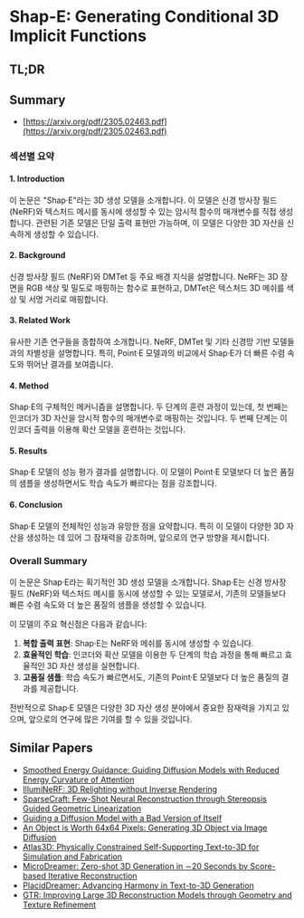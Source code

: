 # Shap-E: Generating Conditional 3D Implicit Functions
## TL;DR
## Summary
- [https://arxiv.org/pdf/2305.02463.pdf](https://arxiv.org/pdf/2305.02463.pdf)

### 섹션별 요약

#### 1. Introduction
이 논문은 "Shap·E"라는 3D 생성 모델을 소개합니다. 이 모델은 신경 방사장 필드 (NeRF)와 텍스처드 메시를 동시에 생성할 수 있는 암시적 함수의 매개변수를 직접 생성합니다. 관련된 기존 모델은 단일 출력 표현만 가능하며, 이 모델은 다양한 3D 자산을 신속하게 생성할 수 있습니다.

#### 2. Background
신경 방사장 필드 (NeRF)와 DMTet 등 주요 배경 지식을 설명합니다. NeRF는 3D 장면을 RGB 색상 및 밀도로 매핑하는 함수로 표현하고, DMTet은 텍스처드 3D 메쉬를 색상 및 서명 거리로 매핑합니다.

#### 3. Related Work
유사한 기존 연구들을 종합하여 소개합니다. NeRF, DMTet 및 기타 신경망 기반 모델들과의 차별성을 설명합니다. 특히, Point·E 모델과의 비교에서 Shap·E가 더 빠른 수렴 속도와 뛰어난 결과를 보여줍니다.

#### 4. Method
Shap·E의 구체적인 메커니즘을 설명합니다. 두 단계의 훈련 과정이 있는데, 첫 번째는 인코더가 3D 자산을 암시적 함수의 매개변수로 매핑하는 것입니다. 두 번째 단계는 이 인코더 출력을 이용해 확산 모델을 훈련하는 것입니다.

#### 5. Results
Shap·E 모델의 성능 평가 결과를 설명합니다. 이 모델이 Point·E 모델보다 더 높은 품질의 샘플을 생성하면서도 학습 속도가 빠르다는 점을 강조합니다.

#### 6. Conclusion
Shap·E 모델의 전체적인 성능과 유망한 점을 요약합니다. 특히 이 모델이 다양한 3D 자산을 생성하는 데 있어 그 잠재력을 강조하며, 앞으로의 연구 방향을 제시합니다.

### Overall Summary

이 논문은 Shap·E라는 획기적인 3D 생성 모델을 소개합니다. Shap·E는 신경 방사장 필드 (NeRF)와 텍스처드 메시를 동시에 생성할 수 있는 모델로서, 기존의 모델들보다 빠른 수렴 속도와 더 높은 품질의 샘플을 생성할 수 있습니다.

이 모델의 주요 혁신점은 다음과 같습니다:
1. **복합 출력 표현**: Shap·E는 NeRF와 메쉬를 동시에 생성할 수 있습니다.
2. **효율적인 학습**: 인코더와 확산 모델을 이용한 두 단계의 학습 과정을 통해 빠르고 효율적인 3D 자산 생성을 실현합니다.
3. **고품질 샘플**: 학습 속도가 빠르면서도, 기존의 Point·E 모델보다 더 높은 품질의 결과를 제공합니다.

전반적으로 Shap·E 모델은 다양한 3D 자산 생성 분야에서 중요한 잠재력을 가지고 있으며, 앞으로의 연구에 많은 기여를 할 수 있을 것입니다.

## Similar Papers
- [Smoothed Energy Guidance: Guiding Diffusion Models with Reduced Energy Curvature of Attention](2408.00760.md)
- [IllumiNeRF: 3D Relighting without Inverse Rendering](2406.06527.md)
- [SparseCraft: Few-Shot Neural Reconstruction through Stereopsis Guided Geometric Linearization](2407.14257.md)
- [Guiding a Diffusion Model with a Bad Version of Itself](2406.02507.md)
- [An Object is Worth 64x64 Pixels: Generating 3D Object via Image Diffusion](2408.03178.md)
- [Atlas3D: Physically Constrained Self-Supporting Text-to-3D for Simulation and Fabrication](2405.18515.md)
- [MicroDreamer: Zero-shot 3D Generation in $\sim$20 Seconds by Score-based Iterative Reconstruction](2404.19525.md)
- [PlacidDreamer: Advancing Harmony in Text-to-3D Generation](2407.13976.md)
- [GTR: Improving Large 3D Reconstruction Models through Geometry and Texture Refinement](2406.05649.md)
